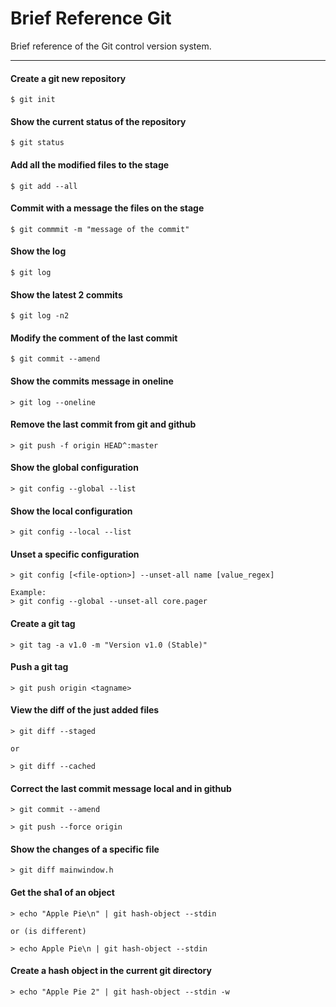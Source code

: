# Brief Reference Git
Brief reference of the Git control version system.

---

#### Create a git new repository
```
$ git init
```

#### Show the current status of the repository
```
$ git status
```

#### Add all the modified files to the stage
```
$ git add --all
```

#### Commit with a message the files on the stage
```
$ git commmit -m "message of the commit"
```

#### Show the log
```
$ git log
```

#### Show the latest 2 commits
```
$ git log -n2
```

#### Modify the comment of the last commit
```
$ git commit --amend
```

#### Show the commits message in oneline
```
> git log --oneline
```

#### Remove the last commit from git and github
```
> git push -f origin HEAD^:master
```

#### Show the global configuration
```
> git config --global --list
```

#### Show the local configuration
```
> git config --local --list
```

#### Unset a specific configuration
```
> git config [<file-option>] --unset-all name [value_regex]

Example:
> git config --global --unset-all core.pager
```

#### Create a git tag
```
> git tag -a v1.0 -m "Version v1.0 (Stable)"
```

#### Push a git tag
```
> git push origin <tagname>
```

#### View the diff of the just added files
```
> git diff --staged

or

> git diff --cached
```

#### Correct the last commit message local and in github
```
> git commit --amend

> git push --force origin
```

#### Show the changes of a specific file
```
> git diff mainwindow.h
```

#### Get the sha1 of an object
```
> echo "Apple Pie\n" | git hash-object --stdin

or (is different)

> echo Apple Pie\n | git hash-object --stdin
```

#### Create a hash object in the current git directory
```
> echo "Apple Pie 2" | git hash-object --stdin -w
```
